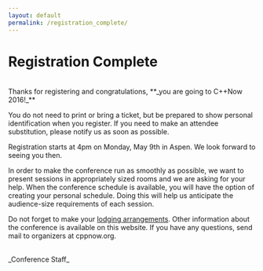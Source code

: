 ```yaml
---
layout: default
permalink: /registration_complete/
---
```


# Registration Complete

<br/>
Thanks for registering and congratulations, **_you are going to C++Now 2016!_**

You do not need to print or bring a ticket, but be prepared to show personal identification when you register. If you need to make an attendee substitution, please notify us as soon as possible.

Registration starts at 4pm on Monday, May 9th in Aspen. We look forward to seeing you then.

In order to make the conference run as smoothly as possible, we want to present sessions in appropriately sized rooms and we are asking for your help. When the conference schedule is available, you will have the option of creating your personal schedule. Doing this will help us anticipate the audience-size requirements of each session.

Do not forget to make your <a href="/lodging/">lodging arrangements</a>. Other information about the conference is available on this website. If you have any questions, send mail to organizers at cppnow.org.

<br/>
_Conference Staff_